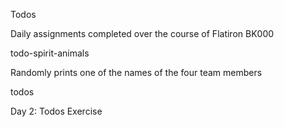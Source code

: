 Todos

Daily assignments completed over the course of Flatiron BK000

todo-spirit-animals


Randomly prints one of the names of the four team members

todos


Day 2: Todos Exercise 
